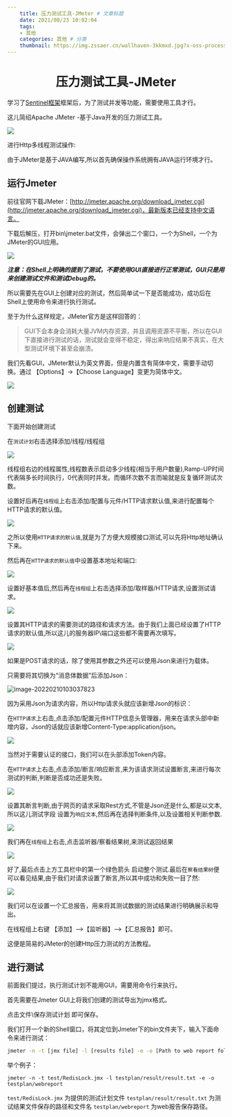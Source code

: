 ```yaml
---
    title: 压力测试工具-JMeter # 文章标题  
    date: 2021/08/23 10:02:04
    tags:
    - 其他
    categories: 其他 # 分类
    thumbnail: https://img.zssaer.cn/wallhaven-3kkmxd.jpg?x-oss-process=style/wallpaper # 略缩图
---
```

<h1 align = "center">压力测试工具-JMeter</h1>

学习了[Sentinel框架](https://zssaer.cn/2021/08/20/sentinel/)框架后，为了测试并发等功能，需要使用工具才行。

这儿简绍Apache JMeter -基于Java开发的压力测试工具。

![](https://img.zssaer.cn/8ad4b31c8701a18bc4cdb31613c2b70e2938febd.jpeg)

进行Http多线程测试操作:

由于JMeter是基于JAVA编写,所以首先确保操作系统拥有JAVA运行环境才行。

## 运行Jmeter

前往官网下载JMeter：[http://jmeter.apache.org/download_jmeter.cgi](http://jmeter.apache.org/download_jmeter.cgi)，最新版本已经支持中文语言。

下载后解压，打开bin\jmeter.bat文件，会弹出二个窗口，一个为Shell，一个为JMeter的GUI应用。

![](https://img.zssaer.cn/20220210103750.png)

***注意：在Shell上明确的提到了测试，不要使用GUI直接进行正常测试，GUI只是用来创建测试文件和测试Debug的。***

所以需要先在GUI上创建对应的测试，然后简单试一下是否能成功，成功后在Shell上使用命令来进行执行测试。

至于为什么这样规定，JMeter官方是这样回答的：

> GUI下会本身会消耗大量JVM内存资源，并且调用资源不平衡，所以在GUI下直接进行测试的话，测试就会变得不稳定，得出来响应结果不真实，在大型测试环境下甚至会崩溃。

我们先看GUI，JMeter默认为英文界面，但是内置含有简体中文，需要手动切换。通过 【Options】->【Choose Language】变更为简体中文。

![](https://img.zssaer.cn/20210819172921.png)

## 创建测试

下面开始创建测试

在`测试计划`右击选择添加/线程/线程组

![](https://img.zssaer.cn/20210819173126.png)

线程组右边的线程属性,线程数表示启动多少线程(相当于用户数量),Ramp-UP时间代表隔多长时间执行，0代表同时并发。而循环次数不言而喻就是反复循环测试次数。

设置好后再在`线程组`上右击添加/配置与元件/HTTP请求默认值,来进行配置每个HTTP请求的默认值。

![](https://img.zssaer.cn/20210819173621.png)

之所以使用`HTTP请求的默认值`,就是为了方便大规模接口测试,可以先将Http地址确认下来。

然后再在`HTTP请求的默认值`中设置基本地址和端口:

![](https://img.zssaer.cn/20210819173842.png)

设置好基本值后,然后再在`线程组`上右击选择添加/取样器/HTTP请求,设置测试请求。

![](https://img.zssaer.cn/20210819174009.png)

设置其HTTP请求的需要测试的路径和请求方法。由于我们上面已经设置了HTTP请求的默认值,所以这儿的服务器IP\端口这些都不需要再次填写。

![](https://img.zssaer.cn/20210819174109.png)

如果是POST请求的话，除了使用其参数之外还可以使用Json来进行为载体。

只需要将其切换为“消息体数据”后添加Json：

![image-20220210103037823](https://img.zssaer.cn/image-20220210103037823.png)

因为采用Json为请求内容，所以Http请求头就应该新增Json的标识：

在`HTTP请求`上右击,点击添加/配置元件HTTP信息头管理器，用来在请求头部中新增内容，Json的话就应该新增Content-Type:application/json。

![](https://img.zssaer.cn/20220210103216.png)

当然对于需要认证的接口，我们可以在头部添加Token内容。





在`HTTP请求`上右击,点击添加/断言/响应断言,来为该请求测试设置断言,来进行每次测试的判断,判断是否成功还是失败。

![](https://img.zssaer.cn/20210819174353.png)

设置其断言判断,由于网页的请求采取Rest方式,不管是Json还是什么,都是以文本,所以这儿测试字段 设置为`响应文本`,然后再在选择判断条件,以及设置相关判断参数.

![](https://img.zssaer.cn/20210819174543.png)

我们再在`线程组`上右击,点击监听器/察看结果树,来测试返回结果

![](https://img.zssaer.cn/20210819174833.png)

好了,最后点击上方工具栏中的第一个绿色箭头 启动整个测试.最后在`察看结果树`便可以看见结果,由于我们对请求设置了断言,所以其中成功和失败一目了然:

![](https://img.zssaer.cn/20210819175124.png)

我们可以在设置一个汇总报告，用来将其测试数据的测试结果进行明确展示和导出。

在线程组上右键 【添加】-->【监听器】-->【汇总报告】即可。

这便是简易的JMeter的创建Http压力测试的方法教程。



## 进行测试

前面我们提过，执行测试计划不能用GUI，需要用命令行来执行。

首先需要在Jmeter GUI上将我们创建的测试导出为jmx格式。

点击文件\保存测试计划 即可保存。

我们打开一个新的Shell窗口，将其定位到Jmeter下的bin文件夹下，输入下面命令来进行测试：

```bash
jmeter -n -t [jmx file] -l [results file] -e -o [Path to web report folder]
```

举个例子：

```shell
jmeter -n -t test/RedisLock.jmx -l testplan/result/result.txt -e -o testplan/webreport
```

`test/RedisLock.jmx` 为提供的测试计划文件
`testplan/result/result.txt` 为测试结果文件保存的路径和文件名
`testplan/webreport` 为web报告保存路径。